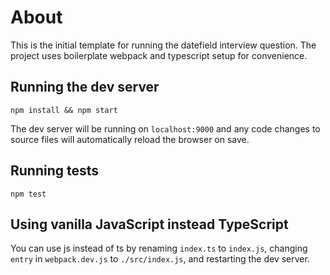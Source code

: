 # About

This is the initial template for running the datefield interview question. The project uses boilerplate webpack and typescript setup for convenience.


## Running the dev server

```
npm install && npm start
```

The dev server will be running on `localhost:9000` and any code changes to source files will automatically reload the browser on save.


## Running tests

```
npm test
```

## Using vanilla JavaScript instead TypeScript

You can use js instead of ts by renaming `index.ts` to `index.js`, changing `entry` in `webpack.dev.js` to `./src/index.js`, and restarting the dev server.
